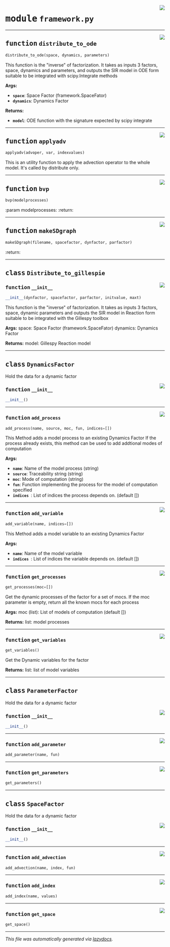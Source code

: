 <!-- markdownlint-disable -->

<a href="../../facsimile/framework.py#L0"><img align="right" style="float:right;" src="https://img.shields.io/badge/-source-cccccc?style=flat-square"></a>

# <kbd>module</kbd> `framework.py`





---

<a href="../../facsimile/framework.py#L135"><img align="right" style="float:right;" src="https://img.shields.io/badge/-source-cccccc?style=flat-square"></a>

## <kbd>function</kbd> `distribute_to_ode`

```python
distribute_to_ode(space, dynamics, parameters)
```

 This function is the "inverse" of factorization. It takes as inputs 3 factors, space,  dynamics and parameters, and outputs the SIR model in ODE form suitable to be  integrated with scipy.Integrate methods 

**Args:**
 
 - <b>`space`</b>:  Space Factor (framework.SpaceFator) 
 - <b>`dynamics`</b>:  Dynamics Factor 

**Returns:**
 
 - <b>`model`</b>:  ODE function with the signature expected by scipy integrate 




---

<a href="../../facsimile/framework.py#L169"><img align="right" style="float:right;" src="https://img.shields.io/badge/-source-cccccc?style=flat-square"></a>

## <kbd>function</kbd> `applyadv`

```python
applyadv(advoper, var, indexvalues)
```

This is an utility function to apply the advection operator to the whole model. It's called by distribute only. 


---

<a href="../../facsimile/framework.py#L194"><img align="right" style="float:right;" src="https://img.shields.io/badge/-source-cccccc?style=flat-square"></a>

## <kbd>function</kbd> `bvp`

```python
bvp(modelprocesses)
```

:param modelprocesses: :return: 


---

<a href="../../facsimile/framework.py#L317"><img align="right" style="float:right;" src="https://img.shields.io/badge/-source-cccccc?style=flat-square"></a>

## <kbd>function</kbd> `makeSDgraph`

```python
makeSDgraph(filename, spacefactor, dynfactor, parfactor)
```

:return: 


---

## <kbd>class</kbd> `Distribute_to_gillespie`




<a href="../../facsimile/framework.py#L229"><img align="right" style="float:right;" src="https://img.shields.io/badge/-source-cccccc?style=flat-square"></a>

### <kbd>function</kbd> `__init__`

```python
__init__(dynfactor, spacefactor, parfactor, initvalue, maxt)
```

This function  is the "inverse" of factorization. It takes as inputs 3 factors, space, dynamic  parameters and outputs the SIR model in Reaction  form suitable to be integrated  with the Gillespy toolbox 

**Args:**
 space: Space Factor (framework.SpaceFator) dynamics: Dynamics Factor 

**Returns:**
 model: Gillespy Reaction model 





---

## <kbd>class</kbd> `DynamicsFactor`
Hold the data for a dynamic factor 

<a href="../../facsimile/framework.py#L14"><img align="right" style="float:right;" src="https://img.shields.io/badge/-source-cccccc?style=flat-square"></a>

### <kbd>function</kbd> `__init__`

```python
__init__()
```








---

<a href="../../facsimile/framework.py#L32"><img align="right" style="float:right;" src="https://img.shields.io/badge/-source-cccccc?style=flat-square"></a>

### <kbd>function</kbd> `add_process`

```python
add_process(name, source, moc, fun, indices=[])
```

This Method adds a model process to an existing Dynamics Factor If the process already exists, this method can be used to add addtional modes of computation 

**Args:**
 
 - <b>`name`</b>:  Name of the model process (string) 
 - <b>`source`</b>:  Traceability string (string) 
 - <b>`moc`</b>:  Mode of computation (string) 
 - <b>`fun`</b>:  Function implementing the process for the model of computation specified 
 - <b>`indices `</b>:  List of indices the process depends on. (default []) 

---

<a href="../../facsimile/framework.py#L23"><img align="right" style="float:right;" src="https://img.shields.io/badge/-source-cccccc?style=flat-square"></a>

### <kbd>function</kbd> `add_variable`

```python
add_variable(name, indices=[])
```

This Method adds a model variable to an existing Dynamics Factor 

**Args:**
 
 - <b>`name`</b>:  Name of the model variable 
 - <b>`indices `</b>:  List of indices the variable depends on. (default []) 

---

<a href="../../facsimile/framework.py#L61"><img align="right" style="float:right;" src="https://img.shields.io/badge/-source-cccccc?style=flat-square"></a>

### <kbd>function</kbd> `get_processes`

```python
get_processes(moc=[])
```

Get the dynamic processes of the factor for a set of mocs. If the moc parameter is empty, return all the known mocs for each  process 

**Args:**
 moc (list): List of models of computation (default []) 

**Returns:**
 list: model processes 

---

<a href="../../facsimile/framework.py#L54"><img align="right" style="float:right;" src="https://img.shields.io/badge/-source-cccccc?style=flat-square"></a>

### <kbd>function</kbd> `get_variables`

```python
get_variables()
```

Get the Dynamic variables for the factor 

**Returns:**
 list: list of model variables 


---

## <kbd>class</kbd> `ParameterFactor`
Hold the data for a dynamic factor 

<a href="../../facsimile/framework.py#L114"><img align="right" style="float:right;" src="https://img.shields.io/badge/-source-cccccc?style=flat-square"></a>

### <kbd>function</kbd> `__init__`

```python
__init__()
```








---

<a href="../../facsimile/framework.py#L123"><img align="right" style="float:right;" src="https://img.shields.io/badge/-source-cccccc?style=flat-square"></a>

### <kbd>function</kbd> `add_parameter`

```python
add_parameter(name, fun)
```





---

<a href="../../facsimile/framework.py#L126"><img align="right" style="float:right;" src="https://img.shields.io/badge/-source-cccccc?style=flat-square"></a>

### <kbd>function</kbd> `get_parameters`

```python
get_parameters()
```






---

## <kbd>class</kbd> `SpaceFactor`
Hold the data for a dynamic factor 

<a href="../../facsimile/framework.py#L83"><img align="right" style="float:right;" src="https://img.shields.io/badge/-source-cccccc?style=flat-square"></a>

### <kbd>function</kbd> `__init__`

```python
__init__()
```








---

<a href="../../facsimile/framework.py#L96"><img align="right" style="float:right;" src="https://img.shields.io/badge/-source-cccccc?style=flat-square"></a>

### <kbd>function</kbd> `add_advection`

```python
add_advection(name, index, fun)
```





---

<a href="../../facsimile/framework.py#L93"><img align="right" style="float:right;" src="https://img.shields.io/badge/-source-cccccc?style=flat-square"></a>

### <kbd>function</kbd> `add_index`

```python
add_index(name, values)
```





---

<a href="../../facsimile/framework.py#L100"><img align="right" style="float:right;" src="https://img.shields.io/badge/-source-cccccc?style=flat-square"></a>

### <kbd>function</kbd> `get_space`

```python
get_space()
```








---

_This file was automatically generated via [lazydocs](https://github.com/ml-tooling/lazydocs)._
